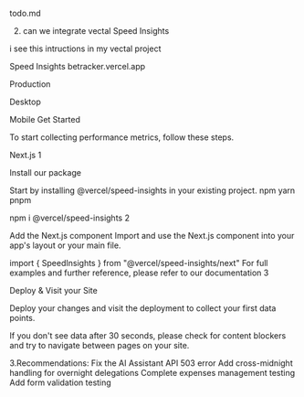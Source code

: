todo.md


2. can we integrate vectal  Speed Insights 

i see this intructions in my vectal project

 Speed Insights 
betracker.vercel.app

Production

Desktop

Mobile
Get Started

To start collecting performance metrics, follow these steps.


Next.js
1

Install our package

Start by installing @vercel/speed-insights in your existing project.
npm
yarn
pnpm

npm i @vercel/speed-insights
2

Add the Next.js component
Import and use the <SpeedInsights/> Next.js component into your app's layout or your main file.

import { SpeedInsights } from "@vercel/speed-insights/next"
For full examples and further reference, please refer to our documentation
3

Deploy & Visit your Site

Deploy your changes and visit the deployment to collect your first data points.

If you don't see data after 30 seconds, please check for content blockers and try to navigate between pages on your site.




3.Recommendations:
Fix the AI Assistant API 503 error
Add cross-midnight handling for overnight delegations
Complete expenses management testing
Add form validation testing